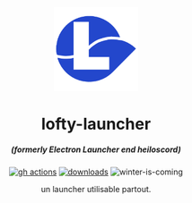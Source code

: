<p align="center"><img src="./app/assets/images/SealCircle.png" width="150px" height="150px" alt="aventium softworks"></p>

<h1 align="center">lofty-launcher</h1>

<em><h5 align="center">(formerly Electron Launcher end heiloscord)</h5></em>

[<p align="center"><img src="https://img.shields.io/github/actions/workflow/status/dscalzi/HeliosLauncher/build.yml?branch=master&style=for-the-badge" alt="gh actions">](https://github.com/eraxium/lofty-launcher/actions) [<img src="https://img.shields.io/github/downloads/dscalzi/HeliosLauncher/total.svg?style=for-the-badge" alt="downloads">](https://github.com/eraxium/lofty-launcher) <img src="https://forthebadge.com/images/badges/winter-is-coming.svg"  height="28px" alt="winter-is-coming"></p>

<p align="center">un launcher utilisable partout.</p>
